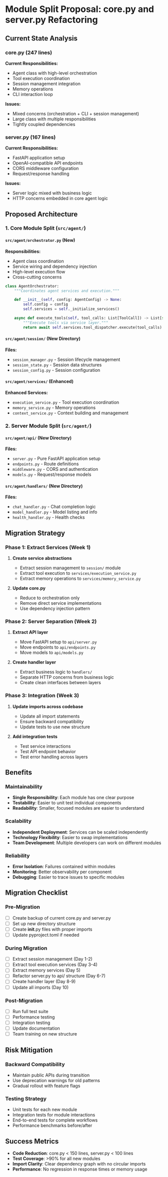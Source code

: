 # Module Split Proposal: core.py and server.py Refactoring

## Current State Analysis

### core.py (247 lines)
**Current Responsibilities:**
- Agent class with high-level orchestration
- Tool execution coordination
- Session management integration
- Memory operations
- CLI interaction loop

**Issues:**
- Mixed concerns (orchestration + CLI + session management)
- Large class with multiple responsibilities
- Tightly coupled dependencies

### server.py (167 lines)
**Current Responsibilities:**
- FastAPI application setup
- OpenAI-compatible API endpoints
- CORS middleware configuration
- Request/response handling

**Issues:**
- Server logic mixed with business logic
- HTTP concerns embedded in core agent logic

## Proposed Architecture

### 1. Core Module Split (`src/agent/`)

#### `src/agent/orchestrator.py` (New)
**Responsibilities:**
- Agent class coordination
- Service wiring and dependency injection
- High-level execution flow
- Cross-cutting concerns

```python
class AgentOrchestrator:
    """Coordinates agent services and execution."""

    def __init__(self, config: AgentConfig) -> None:
        self.config = config
        self.services = self._initialize_services()

    async def execute_tools(self, tool_calls: List[ToolCall]) -> List[str]:
        """Execute tools via service layer."""
        return await self.services.tool_dispatcher.execute(tool_calls)
```

#### `src/agent/session/` (New Directory)
**Files:**
- `session_manager.py` - Session lifecycle management
- `session_state.py` - Session data structures
- `session_config.py` - Session configuration

#### `src/agent/services/` (Enhanced)
**Enhanced Services:**
- `execution_service.py` - Tool execution coordination
- `memory_service.py` - Memory operations
- `context_service.py` - Context building and management

### 2. Server Module Split (`src/agent/`)

#### `src/agent/api/` (New Directory)
**Files:**
- `server.py` - Pure FastAPI application setup
- `endpoints.py` - Route definitions
- `middleware.py` - CORS and authentication
- `models.py` - Request/response models

#### `src/agent/handlers/` (New Directory)
**Files:**
- `chat_handler.py` - Chat completion logic
- `model_handler.py` - Model listing and info
- `health_handler.py` - Health checks

## Migration Strategy

### Phase 1: Extract Services (Week 1)
1. **Create service abstractions**
   - Extract session management to `session/` module
   - Extract tool execution to `services/execution_service.py`
   - Extract memory operations to `services/memory_service.py`

2. **Update core.py**
   - Reduce to orchestration only
   - Remove direct service implementations
   - Use dependency injection pattern

### Phase 2: Server Separation (Week 2)
1. **Extract API layer**
   - Move FastAPI setup to `api/server.py`
   - Move endpoints to `api/endpoints.py`
   - Move models to `api/models.py`

2. **Create handler layer**
   - Extract business logic to `handlers/`
   - Separate HTTP concerns from business logic
   - Create clean interfaces between layers

### Phase 3: Integration (Week 3)
1. **Update imports across codebase**
   - Update all import statements
   - Ensure backward compatibility
   - Update tests to use new structure

2. **Add integration tests**
   - Test service interactions
   - Test API endpoint behavior
   - Test error handling across layers

## Benefits

### Maintainability
- **Single Responsibility**: Each module has one clear purpose
- **Testability**: Easier to unit test individual components
- **Readability**: Smaller, focused modules are easier to understand

### Scalability
- **Independent Deployment**: Services can be scaled independently
- **Technology Flexibility**: Easier to swap implementations
- **Team Development**: Multiple developers can work on different modules

### Reliability
- **Error Isolation**: Failures contained within modules
- **Monitoring**: Better observability per component
- **Debugging**: Easier to trace issues to specific modules

## Migration Checklist

### Pre-Migration
- [ ] Create backup of current core.py and server.py
- [ ] Set up new directory structure
- [ ] Create __init__.py files with proper imports
- [ ] Update pyproject.toml if needed

### During Migration
- [ ] Extract session management (Day 1-2)
- [ ] Extract tool execution services (Day 3-4)
- [ ] Extract memory services (Day 5)
- [ ] Refactor server.py to api/ structure (Day 6-7)
- [ ] Create handler layer (Day 8-9)
- [ ] Update all imports (Day 10)

### Post-Migration
- [ ] Run full test suite
- [ ] Performance testing
- [ ] Integration testing
- [ ] Update documentation
- [ ] Team training on new structure

## Risk Mitigation

### Backward Compatibility
- Maintain public APIs during transition
- Use deprecation warnings for old patterns
- Gradual rollout with feature flags

### Testing Strategy
- Unit tests for each new module
- Integration tests for module interactions
- End-to-end tests for complete workflows
- Performance benchmarks before/after

## Success Metrics

- **Code Reduction**: core.py < 150 lines, server.py < 100 lines
- **Test Coverage**: >90% for all new modules
- **Import Clarity**: Clear dependency graph with no circular imports
- **Performance**: No regression in response times or memory usage
